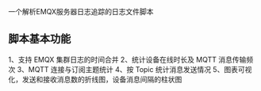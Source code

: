 一个解析EMQX服务器日志追踪的日志文件脚本

## 脚本基本功能
1、支持 EMQX 集群日志的时间合并
2、统计设备在线时长及 MQTT 消息传输频次
3、MQTT 连接与订阅主题统计
4、按 Topic 统计消息发送情况
5、图表可视化，发送和接收消息数的折线图，设备消息间隔的柱状图